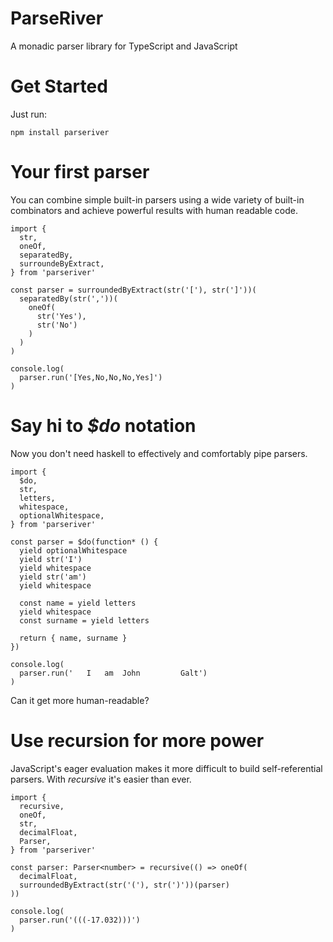 # ParseRiver

A monadic parser library for TypeScript and JavaScript

# Get Started

Just run:

`npm install parseriver`

# Your first parser

You can combine simple built-in parsers using a wide variety of built-in combinators and achieve powerful results with human readable code.

    import {
      str,
      oneOf,
      separatedBy,
      surroundeByExtract,
    } from 'parseriver'

    const parser = surroundedByExtract(str('['), str(']'))(
      separatedBy(str(','))(
        oneOf(
          str('Yes'),
          str('No')
        )
      )
    )

    console.log(
      parser.run('[Yes,No,No,No,Yes]')
    )

# Say hi to *$do* notation

Now you don't need haskell to effectively and comfortably pipe parsers.

    import {
      $do,
      str,
      letters,
      whitespace,
      optionalWhitespace,
    } from 'parseriver'

    const parser = $do(function* () {
      yield optionalWhitespace
      yield str('I')
      yield whitespace
      yield str('am')
      yield whitespace

      const name = yield letters
      yield whitespace
      const surname = yield letters

      return { name, surname }
    })

    console.log(
      parser.run('   I   am  John         Galt')
    )

Can it get more human-readable?

# Use recursion for more power

JavaScript's eager evaluation makes it more difficult to build self-referential parsers. With *recursive* it's easier than ever.

    import {
      recursive,
      oneOf,
      str,
      decimalFloat,
      Parser,
    } from 'parseriver'

    const parser: Parser<number> = recursive(() => oneOf(
      decimalFloat,
      surroundedByExtract(str('('), str(')'))(parser)
    ))

    console.log(
      parser.run('(((-17.032)))')
    )

